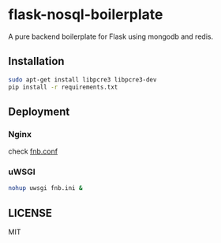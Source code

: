 # flask-nosql-boilerplate
A pure backend boilerplate for Flask using  mongodb and redis.

## Installation
``` sh
sudo apt-get install libpcre3 libpcre3-dev
pip install -r requirements.txt
```

## Deployment
### Nginx
check [fnb.conf](fnb.conf)

### uWSGI
``` sh
nohup uwsgi fnb.ini &
```


## LICENSE
MIT